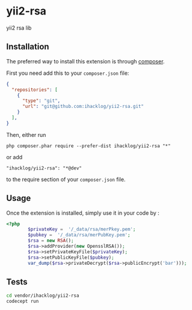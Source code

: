yii2-rsa
========
yii2 rsa lib

Installation
------------

The preferred way to install this extension is through [composer](http://getcomposer.org/download/).

First you need add this to your `composer.json` file:
```json
{
  "repositories": [
    {
      "type": "git",
      "url": "git@github.com:ihacklog/yii2-rsa.git"
    }
  ],
}
```

Then, either run

```
php composer.phar require --prefer-dist ihacklog/yii2-rsa "*"
```

or add
```
"ihacklog/yii2-rsa": "*@dev"
```

to the require section of your `composer.json` file.


Usage
-----

Once the extension is installed, simply use it in your code by  :

```php
<?php
        $privateKey =  '/_data/rsa/merPkey.pem';
        $pubkey =  '/_data/rsa/merPubKey.pem';
        $rsa = new RSA();
        $rsa->addProvider(new OpensslRSA());
        $rsa->setPrivateKeyFile($privateKey);
        $rsa->setPublicKeyFile($pubkey);
        var_dump($rsa->privateDecrypt($rsa->publicEncrypt('bar')));
```

Tests
-----
```bash
cd vendor/ihacklog/yii2-rsa
codecept run
```